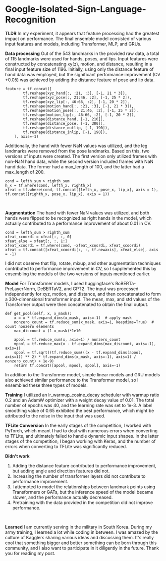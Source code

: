 # Google-Isolated-Sign-Language-Recognition

**TLDR**
In my experiment, it appears that feature processing had the greatest impact on performance. The final ensemble model consisted of various input features and models, including Transformer, MLP, and GRUs.
<br>

**Data processing**
Out of the 543 landmarks in the provided raw data, a total of 115 landmarks were used for hands, poses, and lips. Input features were constructed by concatenating xy(z), motion, and distance, resulting in a final input feature size of 1196. Initially, using only the distance feature of hand data was employed, but the significant performance improvement (CV +0.05) was achieved by adding the distance feature of pose and lip data. 

    feature = tf.concat([
            tf.reshape(xyz_hand[:, :21, :3], [-1, 21 * 3]), 
            tf.reshape(xyz_pose[:, 21:46, :2], [-1, 25 * 2]), 
            tf.reshape(xyz_lip[:, 46:66, :2], [-1, 20 * 2]), 
            tf.reshape(motion_hand[:, :21, :3], [-1, 21 * 3]), 
            tf.reshape(motion_pose[:, 21:46, :2], [-1, 25 * 2]), 
            tf.reshape(motion_lip[:, 46:66, :2], [-1, 20 * 2]), 
            tf.reshape(distance_hand, [-1, 210]),
            tf.reshape(distance_pose, [-1, 300]),
            tf.reshape(distance_outlip, [-1, 190]),
            tf.reshape(distance_inlip, [-1, 190]),
        ], axis=-1)

Additionally, the hand with fewer NaN values was utilized, and the leg landmarks were removed from the pose landmarks. Based on this, two versions of inputs were created. The first version only utilized frames with non-NaN hand data, while the second version included frames with NaN hand data. The former had a max_length of 100, and the latter had a max_length of 200.

    cond = lefth_sum > righth_sum
    h_x = tf.where(cond, lefth_x, righth_x)
    xfeat = tf.where(cond, tf.concat([lefth_x, pose_x, lip_x], axis = 1), tf.concat([righth_x, pose_x, lip_x], axis = 1))

<br>

**Augmentation**
The hand with fewer NaN values was utilized, and both hands were flipped to be recognized as right hands in the model, which actually contributed to a performance improvement of about 0.01 in CV.

    cond = lefth_sum > righth_sum
    xfeat_xcoordi = xfeat[:, :, 0]
    xfeat_else = xfeat[:, :, 1:]
    xfeat_xcoordi = tf.where(cond, -xfeat_xcoordi, xfeat_xcoordi)
    xfeat = tf.concat([xfeat_xcoordi[:, :, tf.newaxis], xfeat_else], axis = -1)

I did not observe that flip, rotate, mixup, and other augmentation techniques contributed to performance improvement in CV, so I supplemented this by ensembling the models of the two versions of inputs mentioned earlier.
<br>

**Model**
For Transformer models, I used huggingface's RoBERTa-PreLayerNorm, DeBERTaV2, and GPT2. The input was processed independently for xyz, motion, and distance, and then concatenated to form a 300-dimensional transformer input. The mean, max, and std values of the Transformer output were then concatenated to obtain the final output.

    def get_pool(self, x, x_mask):
        x = x * tf.expand_dims(x_mask, axis=-1)  # apply mask
        nonzero_count = tf.reduce_sum(x_mask, axis=1, keepdims=True)  # count nonzero elements
        max_discount = (1-x_mask)*1e10

        apool = tf.reduce_sum(x, axis=1) / nonzero_count
        mpool = tf.reduce_max(x - tf.expand_dims(max_discount, axis=-1), axis=1)
        spool = tf.sqrt((tf.reduce_sum(((x - tf.expand_dims(apool, axis=1)) ** 2) * tf.expand_dims(x_mask, axis=-1), axis=1) / nonzero_count) + 1e-9)
        return tf.concat([apool, mpool, spool], axis=-1) 

In addition to the Transformer model, simple linear models and GRU models also achieved similar performance to the Transformer model, so I ensembled these three types of models.
<br>

**Training**
I utilized an lr_warmup_cosine_decay scheduler with warmup ratio 0.2 and an AdamW optimizer with a weight decay value of 0.01. The total number of epochs was 40, and the learning rate was set to 1e-3. A label smoothing value of 0.65 exhibited the best performance, which might be attributed to the noise in the input that was used.
<br>

**TFLite Conversion**
In the early stages of the competition, I worked with PyTorch, which meant I had to deal with numerous errors when converting to TFLite, and ultimately failed to handle dynamic input shapes. In the latter stages of the competition, I began working with Keras, and the number of errors when converting to TFLite was significantly reduced.
<br>

**Didn't work**
1. Adding the distance feature contributed to performance improvement, but adding angle and direction features did not.
2. Increasing the number of transformer layers did not contribute to performance improvement.
3. I attempted to model the relationships between landmark points using Transformers or GATs, but the inference speed of the model became slower, and the performance actually decreased.
4. Pretraining with the data provided in the competition did not improve performance.
<br>

**Learned**
I am currently serving in the military in South Korea. During my army training, I learned a lot while coding in between. I was amazed by the culture of Kagglers sharing various ideas and discussing them. It's really cool that something bigger and better something can be born through this community, and I also want to participate in it diligently in the future. Thank you for reading my post.
